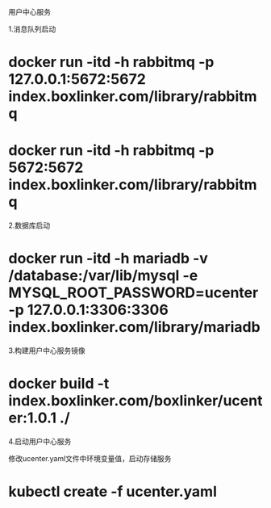 用户中心服务

1.消息队列启动

# docker run -itd -h rabbitmq -p 127.0.0.1:5672:5672 index.boxlinker.com/library/rabbitmq
# docker run -itd -h rabbitmq -p 5672:5672 index.boxlinker.com/library/rabbitmq

2.数据库启动

# docker run -itd -h mariadb -v /database:/var/lib/mysql -e MYSQL_ROOT_PASSWORD=ucenter -p 127.0.0.1:3306:3306 index.boxlinker.com/library/mariadb

3.构建用户中心服务镜像

# docker build -t index.boxlinker.com/boxlinker/ucenter:1.0.1 ./

4.启动用户中心服务

修改ucenter.yaml文件中环境变量值，启动存储服务

# kubectl create -f ucenter.yaml

